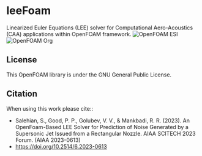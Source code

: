 # leeFoam
Linearized Euler Equations (LEE) solver for Computational Aero-Acoustics (CAA) applications within OpenFOAM framework.
![OpenFOAM ESI](https://github.com/WENO-OF/WENOEXT/actions/workflows/c-ofESI.yml/badge.svg)
![OpenFOAM Org](https://github.com/WENO-OF/WENOEXT/actions/workflows/c-ofORG.yml/badge.svg) 

## License
This OpenFOAM library is under the GNU General Public License.

## Citation
When using this work please cite::

* Salehian, S., Good, P. P., Golubev, V. V., & Mankbadi, R. R. (2023). An OpenFoam-Based LEE Solver for Prediction of Noise Generated by a Supersonic Jet Issued from a Rectangular Nozzle. AIAA SCITECH 2023 Forum. (AIAA 2023-0613)
* https://doi.org/10.2514/6.2023-0613 